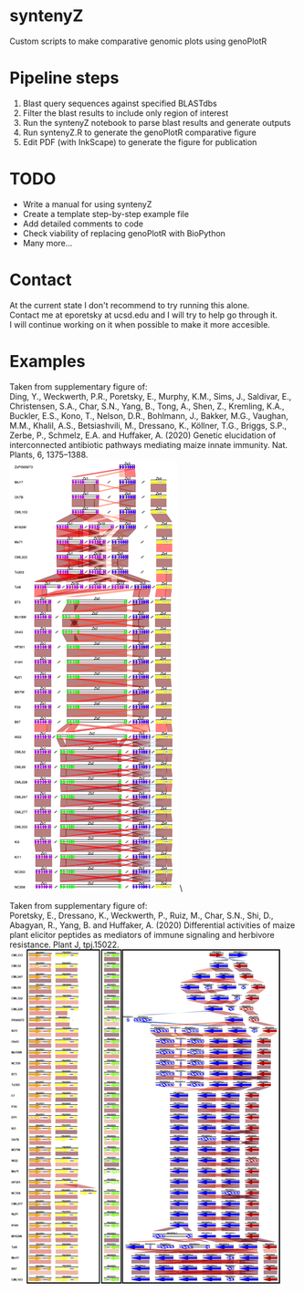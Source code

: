 # syntenyZ
Custom scripts to make comparative genomic plots using genoPlotR

# Pipeline steps
1. Blast query sequences against specified BLASTdbs
2. Filter the blast results to include only region of interest
3. Run the syntenyZ notebook to parse blast results and generate outputs
4. Run syntenyZ.R to generate the genoPlotR comparative figure
5. Edit PDF (with InkScape) to generate the figure for publication

# TODO
* Write a manual for using syntenyZ
* Create a template step-by-step example file
* Add detailed comments to code
* Check viability of replacing genoPlotR with BioPython
* Many more...

# Contact
At the current state I don't recommend to try running this alone.\
Contact me at eporetsky at ucsd.edu and I will try to help go through it.\
I will continue working on it when possible to make it more accesible.

# Examples
Taken from supplementary figure of:
\
Ding, Y., Weckwerth, P.R., Poretsky, E., Murphy, K.M., Sims, J., Saldivar, E., Christensen, S.A., Char, S.N., Yang, B., Tong, A., Shen, Z., Kremling, K.A., Buckler, E.S., Kono, T., Nelson, D.R., Bohlmann, J., Bakker, M.G., Vaughan, M.M., Khalil, A.S., Betsiashvili, M., Dressano, K., Köllner, T.G., Briggs, S.P., Zerbe, P., Schmelz, E.A. and Huffaker, A. (2020) Genetic elucidation of interconnected antibiotic pathways mediating maize innate immunity. Nat. Plants, 6, 1375–1388.
\
![Zx1-4](https://github.com/eporetsky/syntenyZ/blob/master/Examples/Zx1-4.png?raw=true)
\\

Taken from supplementary figure of:
\
Poretsky, E., Dressano, K., Weckwerth, P., Ruiz, M., Char, S.N., Shi, D., Abagyan, R., Yang, B. and Huffaker, A. (2020) Differential activities of maize plant elicitor peptides as mediators of immune signaling and herbivore resistance. Plant J, tpj.15022.
\
![ZmPROPEPs](https://github.com/eporetsky/syntenyZ/blob/master/Examples/ZmPROPEPs.png?raw=true)

